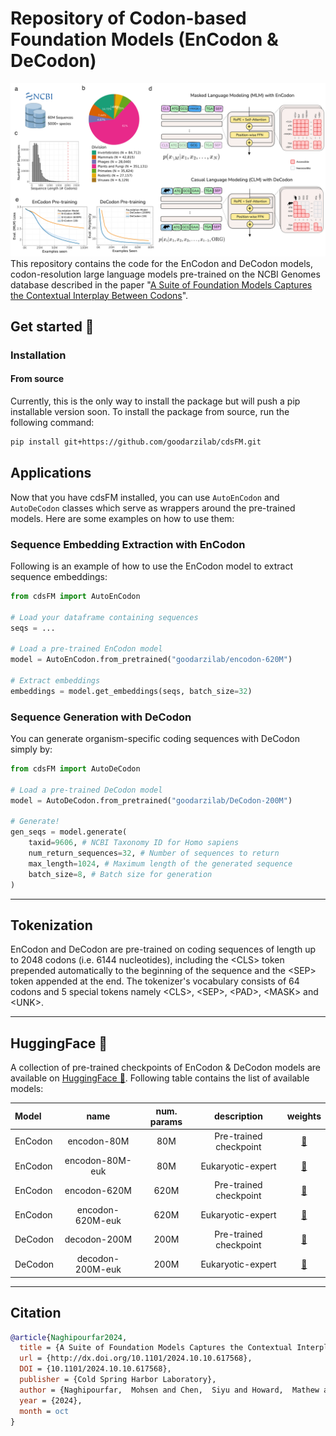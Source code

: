 # Repository of Codon-based Foundation Models (EnCodon & DeCodon)
![cdsFM](./assets/sketch.png)
This repository contains the code for the EnCodon and DeCodon models, codon-resolution large language models pre-trained on the NCBI Genomes database described in the paper "[A Suite of Foundation Models Captures the Contextual Interplay Between Codons](#)". 

## Get started 🚀
### Installation
#### From source
Currently, this is the only way to install the package but will push a pip installable version soon. To install the package from source, run the following command:

```bash
pip install git+https://github.com/goodarzilab/cdsFM.git
```

<!-- #### From pip

```bash
pip install cdsFM
``` -->

## Applications
Now that you have cdsFM installed, you can use `AutoEnCodon` and `AutoDeCodon` classes which serve as wrappers around the pre-trained models. Here are some examples on how to use them:

### Sequence Embedding Extraction with EnCodon
Following is an example of how to use the EnCodon model to extract sequence embeddings:

```python
from cdsFM import AutoEnCodon

# Load your dataframe containing sequences
seqs = ...

# Load a pre-trained EnCodon model
model = AutoEnCodon.from_pretrained("goodarzilab/encodon-620M")

# Extract embeddings
embeddings = model.get_embeddings(seqs, batch_size=32)
```

### Sequence Generation with DeCodon
You can generate organism-specific coding sequences with DeCodon simply by:

```python
from cdsFM import AutoDeCodon

# Load a pre-trained DeCodon model
model = AutoDeCodon.from_pretrained("goodarzilab/DeCodon-200M")

# Generate!
gen_seqs = model.generate(
    taxid=9606, # NCBI Taxonomy ID for Homo sapiens
    num_return_sequences=32, # Number of sequences to return
    max_length=1024, # Maximum length of the generated sequence
    batch_size=8, # Batch size for generation
)

```

--- 
## Tokenization

EnCodon and DeCodon are pre-trained on coding sequences of length up to 2048 codons (i.e. 6144 nucleotides), including the
\<CLS> token prepended automatically to the beginning of the sequence and the \<SEP> token appended at the end. The tokenizer's vocabulary consists of 64 codons and 5 special tokens namely \<CLS>, \<SEP>, \<PAD>, \<MASK> and \<UNK>. 

---

## HuggingFace 🤗

A collection of pre-trained checkpoints of EnCodon & DeCodon models are available on [HuggingFace 🤗](https://huggingface.co/goodarzilab). Following table contains the list of available models:

| Model | name | num. params | description | weights |
| :--- | :---: | :---: | :---: | :---: |
| EnCodon | encodon-80M | 80M | Pre-trained checkpoint | [🤗](https://huggingface.co/goodarzilab/EnCodon-80M) |
| EnCodon | encodon-80M-euk | 80M | Eukaryotic-expert | [🤗](https://huggingface.co/goodarzilab/EnCodon-80M-euk) |
| EnCodon | encodon-620M | 620M | Pre-trained checkpoint | [🤗](https://huggingface.co/goodarzilab/EnCodon-620M) |
| EnCodon | encodon-620M-euk | 620M | Eukaryotic-expert | [🤗](https://huggingface.co/goodarzilab/EnCodon-620M-euk) |
| DeCodon | decodon-200M | 200M | Pre-trained checkpoint | [🤗](https://huggingface.co/goodarzilab/DeCodon-200M) |
| DeCodon | decodon-200M-euk | 200M | Eukaryotic-expert | [🤗](https://huggingface.co/goodarzilab/DeCodon-200M-euk) |

---

## Citation

```bibtex
@article{Naghipourfar2024,
  title = {A Suite of Foundation Models Captures the Contextual Interplay Between Codons},
  url = {http://dx.doi.org/10.1101/2024.10.10.617568},
  DOI = {10.1101/2024.10.10.617568},
  publisher = {Cold Spring Harbor Laboratory},
  author = {Naghipourfar,  Mohsen and Chen,  Siyu and Howard,  Mathew and Macdonald,  Christian and Saberi,  Ali and Hagen,  Timo and Mofrad,  Mohammad and Coyote-Maestas,  Willow and Goodarzi,  Hani},
  year = {2024},
  month = oct 
}
```


